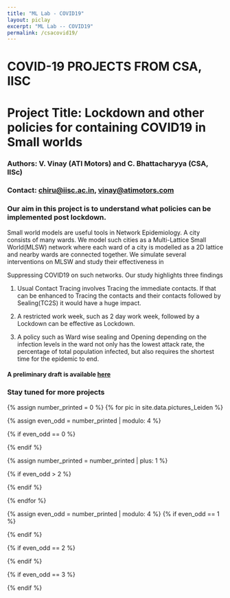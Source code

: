 ```yaml
---
title: "ML Lab - COVID19"
layout: piclay
excerpt: "ML Lab -- COVID19"
permalink: /csacovid19/
---
```


COVID-19 PROJECTS FROM CSA, IISC
================================

# Project Title: Lockdown and other policies for containing COVID19 in Small worlds

### Authors: V. Vinay (ATI Motors) and C. Bhattacharyya (CSA, IISc) 

### Contact: chiru@iisc.ac.in, vinay@atimotors.com 

### Our aim in this project is to understand what policies can be implemented post lockdown.

Small world models are useful tools in Network Epidemiology. A city consists of many wards. We model such cities as a Multi-Lattice Small World(MLSW) network where each ward of a city is modelled as a 2D lattice and nearby wards are connected together.  We simulate several interventions on MLSW and study their effectiveness in 

Suppressing COVID19 on such networks. Our study highlights three findings

1. Usual Contact Tracing involves Tracing the immediate contacts. If that can be enhanced to Tracing the contacts and their contacts followed by Sealing(TC2S) it would have a huge impact. 

2. A restricted work week, such as 2 day work week, followed by a Lockdown  can be effective as Lockdown.

3. A policy such as Ward wise sealing and Opening depending on the infection levels in the ward not only has the lowest attack rate, the percentage of total population infected, but also requires the shortest time for the epidemic to end.

#### A preliminary draft is available [here](https://github.com/MLLabIISc/mllabiisc.github.io/blob/master/_data/suppression_strategies.pdf) 


### Stay tuned for more projects 

{% assign number_printed = 0 %}
{% for pic in site.data.pictures_Leiden %}

{% assign even_odd = number_printed | modulo: 4 %}

{% if even_odd == 0 %}
<div class="row">
{% endif %}

{% assign number_printed = number_printed | plus: 1 %}

{% if even_odd > 2 %}
</div>
{% endif %}


{% endfor %}

{% assign even_odd = number_printed | modulo: 4 %}
{% if even_odd == 1 %}
</div>
{% endif %}

{% if even_odd == 2 %}
</div>
{% endif %}

{% if even_odd == 3 %}
</div>
{% endif %}

<p> &nbsp; </p>
